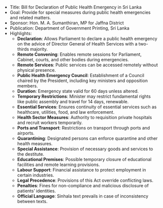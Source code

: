 - Title: Bill for Declaration of Public Health Emergency in Sri Lanka
- Goal: Provide for special measures during public health emergencies and related matters.
- Sponsor: Hon. M. A. Sumanthiran, MP for Jaffna District
- Publication: Department of Government Printing, Sri Lanka
- Highlights:
  - **Declaration**: Allows Parliament to declare a public health emergency on the advice of Director General of Health Services with a two-thirds majority.
  - **Remote Convening**: Enables remote sessions for Parliament, Cabinet, courts, and other bodies during emergencies.
  - **Remote Services**: Public services can be accessed remotely without physical presence.
  - **Public Health Emergency Council**: Establishment of a Council chaired by the President, including key ministers and opposition members.
  - **Duration**: Emergency state valid for 60 days unless altered.
  - **Temporary Restrictions**: Minister may restrict fundamental rights like public assembly and travel for 14 days, renewable.
  - **Essential Services**: Ensures continuity of essential services such as healthcare, utilities, food, and law enforcement.
  - **Health Sector Measures**: Authority to requisition private hospitals and recruit workers temporarily.
  - **Ports and Transport**: Restrictions on transport through ports and airports.
  - **Quarantining**: Designated persons can enforce quarantine and other health measures.
  - **Special Assistance**: Provision of necessary goods and services to the destitute.
  - **Educational Premises**: Possible temporary closure of educational facilities and remote learning provisions.
  - **Labour Support**: Financial assistance to protect employment in certain industries.
  - **Legal Precedence**: Provisions of this Act override conflicting laws.
  - **Penalties**: Fines for non-compliance and malicious disclosure of patients’ identities.
  - **Official Language**: Sinhala text prevails in case of inconsistency between texts.